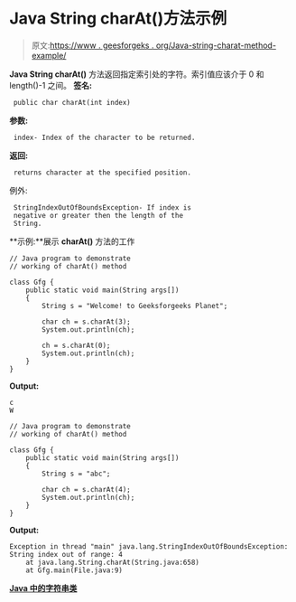 # Java String charAt()方法示例

> 原文:[https://www . geesforgeks . org/Java-string-charat-method-example/](https://www.geeksforgeeks.org/java-string-charat-method-example/)

**Java String charAt()** 方法返回指定索引处的字符。索引值应该介于 0 和 length()-1 之间。
**签名:**

```
 public char charAt(int index)  

```

**参数:**

```
 index- Index of the character to be returned.

```

**返回:**

```
 returns character at the specified position.

```

例外:

```
 StringIndexOutOfBoundsException- If index is 
 negative or greater then the length of the 
 String.

```

**示例:**展示 **charAt()** 方法的工作

```
// Java program to demonstrate
// working of charAt() method

class Gfg {
    public static void main(String args[])
    {
        String s = "Welcome! to Geeksforgeeks Planet";

        char ch = s.charAt(3);
        System.out.println(ch);

        ch = s.charAt(0);
        System.out.println(ch);
    }
}
```

**Output:**

```
c
W

```

```
// Java program to demonstrate
// working of charAt() method

class Gfg {
    public static void main(String args[])
    {
        String s = "abc";

        char ch = s.charAt(4);
        System.out.println(ch);
    }
}
```

**Output:**

```
Exception in thread "main" java.lang.StringIndexOutOfBoundsException: String index out of range: 4
    at java.lang.String.charAt(String.java:658)
    at Gfg.main(File.java:9)

```

 **[Java 中的字符串类](https://www.geeksforgeeks.org/string-class-in-java/)**